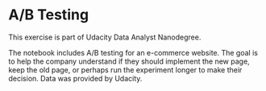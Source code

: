 # A/B Testing


This exercise is part of Udacity Data Analyst Nanodegree.

The notebook includes A/B testing for an e-commerce website.
The goal is to help the company understand if they should implement the new page,
keep the old page, or perhaps run the experiment longer to make their decision.
Data was provided by Udacity.
